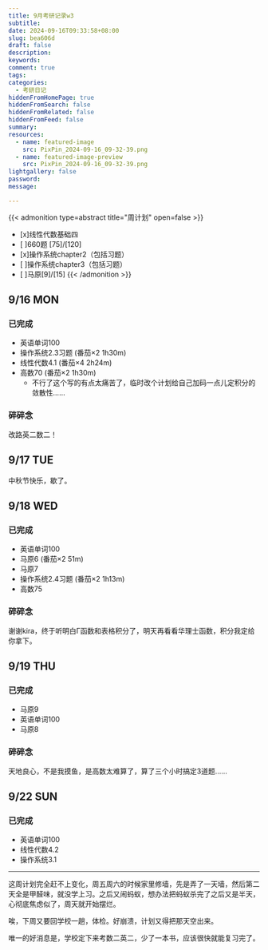 ```yaml
---
title: 9月考研记录w3
subtitle:
date: 2024-09-16T09:33:58+08:00
slug: bea606d
draft: false
description:
keywords:
comment: true
tags:
categories:
  - 考研日记
hiddenFromHomePage: true
hiddenFromSearch: false
hiddenFromRelated: false
hiddenFromFeed: false
summary:
resources:
  - name: featured-image
    src: PixPin_2024-09-16_09-32-39.png
  - name: featured-image-preview
    src: PixPin_2024-09-16_09-32-39.png
lightgallery: false
password:
message:

---
```

{{< admonition type=abstract title="周计划" open=false >}}
- [x]线性代数基础四
- [ ]660题 [75]/[120]
- [x]操作系统chapter2（包括习题）
- [ ]操作系统chapter3（包括习题）
- [ ]马原[9]/[15]
{{< /admonition >}}
<!--more-->
## 9/16 MON
### 已完成
- 英语单词100 
- 操作系统2.3习题 (番茄×2 1h30m) 
- 线性代数4.1 (番茄×4 2h24m) 
- 高数70 (番茄×2 1h30m) 
  - 不行了这个写的有点太痛苦了，临时改个计划给自己加码一点儿定积分的敛散性……
### 碎碎念
改路英二数二！
## 9/17 TUE
中秋节快乐，歇了。
## 9/18 WED
### 已完成
- 英语单词100
- 马原6 (番茄×2 51m) 
- 马原7 
- 操作系统2.4习题 (番茄×2 1h13m) 
- 高数75
### 碎碎念
谢谢kira，终于听明白Γ函数和表格积分了，明天再看看华理士函数，积分我定给你拿下。
## 9/19 THU
### 已完成
- 马原9 
- 英语单词100 
- 马原8
### 碎碎念
天地良心，不是我摸鱼，是高数太难算了，算了三个小时搞定3道题…… 
## 9/22 SUN
### 已完成
- 英语单词100 
- 线性代数4.2
- 操作系统3.1

---
这周计划完全赶不上变化，周五周六的时候家里修墙，先是弄了一天墙，然后第二天全是甲醛味，就没学上习。之后又闹蚂蚁，想办法把蚂蚁杀完了之后又是半天，心彻底焦虑似了，周天就开始摆烂。

唉，下周又要回学校一趟，体检。好崩溃，计划又得把那天空出来。

唯一的好消息是，学校定下来考数二英二，少了一本书，应该很快就能复习完了。